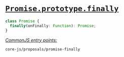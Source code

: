 # [`Promise.prototype.finally`](https://github.com/tc39/proposal-promise-finally)
```ts
class Promise {
  finally(onFinally: Function): Promise;
}
```
[*CommonJS entry points:*](/docs/usage.md#commonjs-api)
```
core-js/proposals/promise-finally
```
